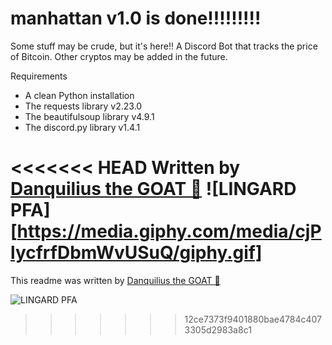 # manhattan v1.0 is done!!!!!!!!!
Some stuff may be crude, but it's here!!
A Discord Bot that tracks the price of Bitcoin. Other cryptos may be added in the future.

Requirements
-   A clean Python installation
-   The requests library v2.23.0
-   The beautifulsoup library v4.9.1
-   The discord.py library v1.4.1

<<<<<<< HEAD
Written by [Danquilius the GOAT 🐐](https://github.com/Danquilius)
![LINGARD PFA][https://media.giphy.com/media/cjPlycfrfDbmWvUSuQ/giphy.gif]
=======
This readme was written by [Danquilius the GOAT 🐐](https://github.com/Danquilius)

![LINGARD PFA](https://media.giphy.com/media/cjPlycfrfDbmWvUSuQ/giphy.gif)
>>>>>>> 12ce7373f9401880bae4784c4073305d2983a8c1
